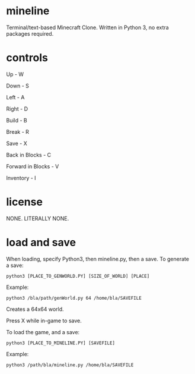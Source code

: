 # mineline
Terminal/text-based Minecraft Clone. Written in Python 3, no extra packages required. 
# controls
Up                - W

Down              - S

Left              - A

Right             - D

Build             - B

Break             - R

Save              - X

Back in Blocks    - C

Forward in Blocks - V

Inventory         - I

# license
NONE. LITERALLY NONE. 

# load and save
When loading, specify Python3, then mineline.py, then a save. To generate a save:

`python3 [PLACE_TO_GENWORLD.PY] [SIZE_OF_WORLD] [PLACE]`

Example:

`python3 /bla/path/genWorld.py 64 /home/bla/SAVEFILE`

Creates a 64x64 world. 

Press X while in-game to save. 

To load the game, and a save:

`python3 [PLACE_TO_MINELINE.PY] [SAVEFILE]`

Example:

`python3 /path/bla/mineline.py /home/bla/SAVEFILE`

